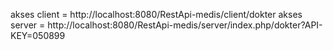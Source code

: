 akses client = http://localhost:8080/RestApi-medis/client/dokter
akses server = http://localhost:8080/RestApi-medis/server/index.php/dokter?API-KEY=050899

